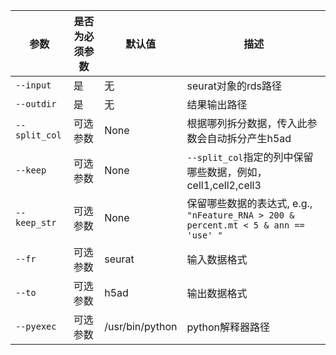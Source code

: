 | 参数          | 是否为必须参数 | 默认值          | 描述                                                         |
| ------------- | -------------- | --------------- | ------------------------------------------------------------ |
| `--input`     | 是             | 无              | seurat对象的rds路径                                          |
| `--outdir`    | 是             | 无              | 结果输出路径                                                 |
| `--split_col` | 可选参数       | None            | 根据哪列拆分数据，传入此参数会自动拆分产生h5ad               |
| `--keep`      | 可选参数       | None            | `--split_col`指定的列中保留哪些数据，例如，cell1,cell2,cell3 |
| `--keep_str`  | 可选参数       | None            | 保留哪些数据的表达式, e.g., `"nFeature_RNA > 200 & percent.mt < 5 & ann == 'use' "` |
| `--fr`        | 可选参数       | seurat          | 输入数据格式                                                 |
| `--to`        | 可选参数       | h5ad            | 输出数据格式                                                 |
| `--pyexec`    | 可选参数       | /usr/bin/python | python解释器路径                                             |

